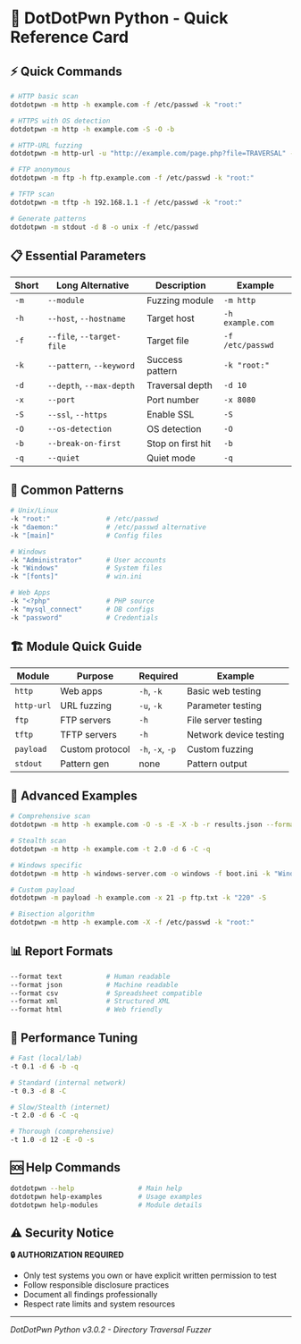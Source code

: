 # 🚀 DotDotPwn Python - Quick Reference Card

## ⚡ Quick Commands

```bash
# HTTP basic scan
dotdotpwn -m http -h example.com -f /etc/passwd -k "root:"

# HTTPS with OS detection
dotdotpwn -m http -h example.com -S -O -b

# HTTP-URL fuzzing
dotdotpwn -m http-url -u "http://example.com/page.php?file=TRAVERSAL" -k "root:"

# FTP anonymous
dotdotpwn -m ftp -h ftp.example.com -f /etc/passwd -k "root:"

# TFTP scan
dotdotpwn -m tftp -h 192.168.1.1 -f /etc/passwd -k "root:"

# Generate patterns
dotdotpwn -m stdout -d 8 -o unix -f /etc/passwd
```

## 📋 Essential Parameters

| Short | Long Alternative          | Description       | Example          |
| ----- | ------------------------- | ----------------- | ---------------- |
| `-m`  | `--module`                | Fuzzing module    | `-m http`        |
| `-h`  | `--host`, `--hostname`    | Target host       | `-h example.com` |
| `-f`  | `--file`, `--target-file` | Target file       | `-f /etc/passwd` |
| `-k`  | `--pattern`, `--keyword`  | Success pattern   | `-k "root:"`     |
| `-d`  | `--depth`, `--max-depth`  | Traversal depth   | `-d 10`          |
| `-x`  | `--port`                  | Port number       | `-x 8080`        |
| `-S`  | `--ssl`, `--https`        | Enable SSL        | `-S`             |
| `-O`  | `--os-detection`          | OS detection      | `-O`             |
| `-b`  | `--break-on-first`        | Stop on first hit | `-b`             |
| `-q`  | `--quiet`                 | Quiet mode        | `-q`             |

## 🎯 Common Patterns

```bash
# Unix/Linux
-k "root:"              # /etc/passwd
-k "daemon:"            # /etc/passwd alternative
-k "[main]"             # Config files

# Windows
-k "Administrator"      # User accounts
-k "Windows"            # System files
-k "[fonts]"            # win.ini

# Web Apps
-k "<?php"              # PHP source
-k "mysql_connect"      # DB configs
-k "password"           # Credentials
```

## 🏗️ Module Quick Guide

| Module     | Purpose         | Required         | Example                |
| ---------- | --------------- | ---------------- | ---------------------- |
| `http`     | Web apps        | `-h`, `-k`       | Basic web testing      |
| `http-url` | URL fuzzing     | `-u`, `-k`       | Parameter testing      |
| `ftp`      | FTP servers     | `-h`             | File server testing    |
| `tftp`     | TFTP servers    | `-h`             | Network device testing |
| `payload`  | Custom protocol | `-h`, `-x`, `-p` | Custom fuzzing         |
| `stdout`   | Pattern gen     | none             | Pattern output         |

## 🚀 Advanced Examples

```bash
# Comprehensive scan
dotdotpwn -m http -h example.com -O -s -E -X -b -r results.json --format json

# Stealth scan
dotdotpwn -m http -h example.com -t 2.0 -d 6 -C -q

# Windows specific
dotdotpwn -m http -h windows-server.com -o windows -f boot.ini -k "Windows"

# Custom payload
dotdotpwn -m payload -h example.com -x 21 -p ftp.txt -k "220" -S

# Bisection algorithm
dotdotpwn -m http -h example.com -X -f /etc/passwd -k "root:"
```

## 📊 Report Formats

```bash
--format text           # Human readable
--format json           # Machine readable
--format csv            # Spreadsheet compatible
--format xml            # Structured XML
--format html           # Web friendly
```

## 🔧 Performance Tuning

```bash
# Fast (local/lab)
-t 0.1 -d 6 -b -q

# Standard (internal network)
-t 0.3 -d 8 -C

# Slow/Stealth (internet)
-t 2.0 -d 6 -C -q

# Thorough (comprehensive)
-t 1.0 -d 12 -E -O -s
```

## 🆘 Help Commands

```bash
dotdotpwn --help                # Main help
dotdotpwn help-examples         # Usage examples
dotdotpwn help-modules          # Module details
```

## ⚠️ Security Notice

**🔒 AUTHORIZATION REQUIRED**

- Only test systems you own or have explicit written permission to test
- Follow responsible disclosure practices
- Document all findings professionally
- Respect rate limits and system resources

---

_DotDotPwn Python v3.0.2 - Directory Traversal Fuzzer_
